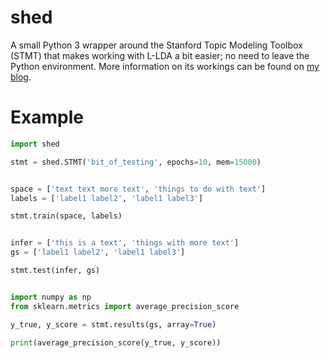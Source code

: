 # shed
A small Python 3 wrapper around the Stanford Topic Modeling Toolbox (STMT) that makes working with L-LDA a bit easier; no need to leave the Python environment. More information on its workings can be found on [my blog](https://cmry.github.io/2015/06/18/shed/).

# Example

``` python
import shed

stmt = shed.STMT('bit_of_testing', epochs=10, mem=15000)


space = ['text text more text', 'things to do with text']
labels = ['label1 label2', 'label1 label3']

stmt.train(space, labels)


infer = ['this is a text', 'things with more text']
gs = ['label1 label2', 'label1 label3']

stmt.test(infer, gs)


import numpy as np
from sklearn.metrics import average_precision_score

y_true, y_score = stmt.results(gs, array=True)

print(average_precision_score(y_true, y_score))
```